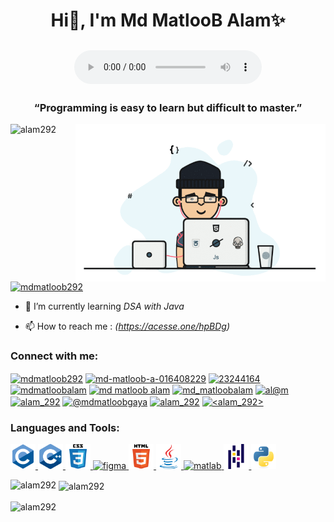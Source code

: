 <h1 align="center">Hi👋, I'm Md MatlooB Alam✨</h1>
<h2 
 align="center"> 
<audio controls autoplay>
  <a href="https://www.bing.com/ck/a?!&&p=0ca5f23418cf766fJmltdHM9MTcwNTk2ODAwMCZpZ3VpZD0zMmIwNWM5OC1iODlkLTZlMjctMWM5OC00ZmVjYjlhYTZmZjEmaW5zaWQ9NTU4Nw&ptn=3&ver=2&hsh=3&fclid=32b05c98-b89d-6e27-1c98-4fecb9aa6ff1&u=a1L3ZpZGVvcy9yaXZlcnZpZXcvcmVsYXRlZHZpZGVvP3E9QXNtYSt1bCtodXNuYSZtaWQ9MDMwNzIyOTQ4ODA0QkE3NzgwM0UwMzA3MjI5NDg4MDRCQTc3ODAzRSZGT1JNPVZJUkU&ntb=1" width=100% height=100%><span style='font-size:"30";'>&#127900;</span></a>
</audio>
</h2>

<h3 align="center">“Programming is easy to learn but difficult to master.”</h3>
<img align="right" alt="Coding" width="400" src="https://raw.githubusercontent.com/kvssankar/kvssankar/main/programmer.gif" width="50px">


<p align="left"> <img src="https://komarev.com/ghpvc/?username=alam292&label=Profile%20views&color=0e75b6&style=flat" alt="alam292" /> </p>

<p align="left"> <a href="https://twitter.com/mdmatloob292" target="blank"><img src="https://img.shields.io/twitter/follow/mdmatloob292?logo=twitter&style=for-the-badge" alt="mdmatloob292" /></a> </p>

- 🌱 I’m currently learning *DSA with Java*

- 📫 How to reach me : *(https://acesse.one/hpBDg)*

<h3 align="left">Connect with me:</h3>
<p align="left">
<a href="https://twitter.com/mdmatloob292" target="blank"><img align="center" src="https://raw.githubusercontent.com/rahuldkjain/github-profile-readme-generator/master/src/images/icons/Social/twitter.svg" alt="mdmatloob292" height="30" width="40" /></a>
<a href="https://linkedin.com/in/md-matloob-a-016408229" target="blank"><img align="center" src="https://raw.githubusercontent.com/rahuldkjain/github-profile-readme-generator/master/src/images/icons/Social/linked-in-alt.svg" alt="md-matloob-a-016408229" height="30" width="40" /></a>
<a href="https://stackoverflow.com/users/23244164" target="blank"><img align="center" src="https://raw.githubusercontent.com/rahuldkjain/github-profile-readme-generator/master/src/images/icons/Social/stack-overflow.svg" alt="23244164" height="30" width="40" /></a>
<a href="https://kaggle.com/mdmatloobalam" target="blank"><img align="center" src="https://raw.githubusercontent.com/rahuldkjain/github-profile-readme-generator/master/src/images/icons/Social/kaggle.svg" alt="mdmatloobalam" height="30" width="40" /></a>
<a href="https://fb.com/md matloob alam" target="blank"><img align="center" src="https://raw.githubusercontent.com/rahuldkjain/github-profile-readme-generator/master/src/images/icons/Social/facebook.svg" alt="md matloob alam" height="30" width="40" /></a>
<a href="https://instagram.com/md_matloobalam" target="blank"><img align="center" src="https://raw.githubusercontent.com/rahuldkjain/github-profile-readme-generator/master/src/images/icons/Social/instagram.svg" alt="md_matloobalam" height="30" width="40" /></a>
<a href="https://www.youtube.com/c/al@m" target="blank"><img align="center" src="https://raw.githubusercontent.com/rahuldkjain/github-profile-readme-generator/master/src/images/icons/Social/youtube.svg" alt="al@m" height="30" width="40" /></a>
<a href="https://www.codechef.com/users/alam_292" target="blank"><img align="center" src="https://cdn.jsdelivr.net/npm/simple-icons@3.1.0/icons/codechef.svg" alt="alam_292" height="30" width="40" /></a>
<a href="https://www.hackerrank.com/@mdmatloobgaya" target="blank"><img align="center" src="https://raw.githubusercontent.com/rahuldkjain/github-profile-readme-generator/master/src/images/icons/Social/hackerrank.svg" alt="@mdmatloobgaya" height="30" width="40" /></a>
<a href="https://www.leetcode.com/alam_292" target="blank"><img align="center" src="https://raw.githubusercontent.com/rahuldkjain/github-profile-readme-generator/master/src/images/icons/Social/leet-code.svg" alt="alam_292" height="30" width="40" /></a>
<a href="https://auth.geeksforgeeks.org/user/<alam_292>" target="blank"><img align="center" src="https://raw.githubusercontent.com/rahuldkjain/github-profile-readme-generator/master/src/images/icons/Social/geeks-for-geeks.svg" alt="<alam_292>" height="30" width="40" /></a>
</p>

<h3 align="left">Languages and Tools:</h3>
<p align="left"> <a href="https://www.cprogramming.com/" target="_blank" rel="noreferrer"> <img src="https://raw.githubusercontent.com/devicons/devicon/master/icons/c/c-original.svg" alt="c" width="40" height="40"/> </a> <a href="https://www.w3schools.com/cpp/" target="_blank" rel="noreferrer"> <img src="https://raw.githubusercontent.com/devicons/devicon/master/icons/cplusplus/cplusplus-original.svg" alt="cplusplus" width="40" height="40"/> </a> <a href="https://www.w3schools.com/css/" target="_blank" rel="noreferrer"> <img src="https://raw.githubusercontent.com/devicons/devicon/master/icons/css3/css3-original-wordmark.svg" alt="css3" width="40" height="40"/> </a> <a href="https://www.figma.com/" target="_blank" rel="noreferrer"> <img src="https://www.vectorlogo.zone/logos/figma/figma-icon.svg" alt="figma" width="40" height="40"/> </a> <a href="https://www.w3.org/html/" target="_blank" rel="noreferrer"> <img src="https://raw.githubusercontent.com/devicons/devicon/master/icons/html5/html5-original-wordmark.svg" alt="html5" width="40" height="40"/> </a> <a href="https://www.java.com" target="_blank" rel="noreferrer"> <img src="https://raw.githubusercontent.com/devicons/devicon/master/icons/java/java-original.svg" alt="java" width="40" height="40"/> </a> <a href="https://www.mathworks.com/" target="_blank" rel="noreferrer"> <img src="https://upload.wikimedia.org/wikipedia/commons/2/21/Matlab_Logo.png" alt="matlab" width="40" height="40"/> </a> <a href="https://pandas.pydata.org/" target="_blank" rel="noreferrer"> <img src="https://raw.githubusercontent.com/devicons/devicon/2ae2a900d2f041da66e950e4d48052658d850630/icons/pandas/pandas-original.svg" alt="pandas" width="40" height="40"/> </a> <a href="https://www.python.org" target="_blank" rel="noreferrer"> <img src="https://raw.githubusercontent.com/devicons/devicon/master/icons/python/python-original.svg" alt="python" width="40" height="40"/> </a> </p>

<p><img align="left" src="https://github-readme-stats.vercel.app/api/top-langs?username=alam292&show_icons=true&locale=en&layout=compact" alt="alam292" /></p>

<p>&nbsp;<img align="center" src="https://github-readme-stats.vercel.app/api?username=alam292&show_icons=true&locale=en" alt="alam292" /></p>

<p><img align="center" src="https://github-readme-streak-stats.herokuapp.com/?user=alam292&" alt="alam292" /></p>

